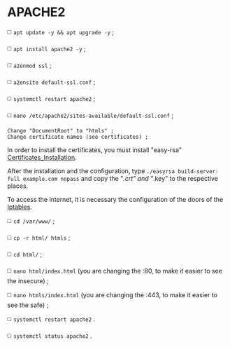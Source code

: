 # APACHE2
◻️ `apt update -y && apt upgrade -y` ;

◻️ `apt install apache2 -y` ;

◻️ `a2enmod ssl` ;

◻️ `a2ensite default-ssl.conf` ;

◻️ `systemctl restart apache2` ;

◻️ `nano /etc/apache2/sites-available/default-ssl.conf` ;
```
Change "DocumentRoot" to "htmls" ;
Change certificate names (see certificates) ;
```
In order to install the certificates, you must install "easy-rsa" [Certificates_Installation](https://github.com/JoseCarvalho1026/Certificates_Installation).

After the installation and the configuration, type `./easyrsa build-server-full example.com nopass` and copy the "*.crt" and "*.key" to the respective places.

To access the internet, it is necessary the configuration of the doors of the [Iptables](https://github.com/JoseCarvalho1026/Iptables/blob/main/Ubuntu.md).

◻️ `cd /var/www/` ;

◻️ `cp -r html/ htmls` ;

◻️ `cd html/` ;

◻️ `nano html/index.html` (you are changing the :80, to make it easier to see the insecure) ;

◻️ `nano htmls/index.html` (you are changing the :443, to make it easier to see the safe) ;

◻️ `systemctl restart apache2` .

◻️ `systemctl status apache2` .
